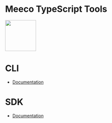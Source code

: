 # Meeco TypeScript Tools

<img width="100px" src="https://uploads-ssl.webflow.com/5cd5168c6c861f4fc7cfe969/5ddcaba04d724676d8758927_Meeco-Logo-2019-Circle-RGB.svg">

# CLI

- [Documentation](./packages/cli)

# SDK

- [Documentation](./packages/sdk)
